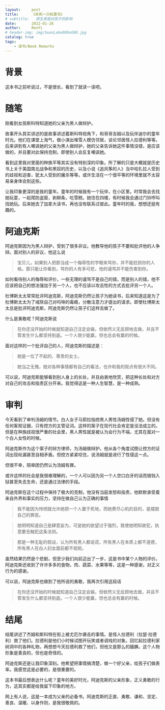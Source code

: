 ```yaml
---
layout:     post
title:      《杀死一只知更鸟》
# subtitle:   原生家庭对孩子的影响
date:       2022-01-28
author:     RenYi
# header-img: img/SwanLake900x600.jpg
catalog: true
tags:
    - 读书/Book Remarks 
---
```


# 背景
这本书之前听说过，不是很长，看到了就读一读吧。

# 随笔
刚看到女孩斯科特知道她的父亲为黑人做辩护。

故事开头其实讲述的是故事讲述着斯科特视角下，和哥哥吉姆以及玩伴迪尔的童年时光。他们在课堂上淘气，做小演出堆雪人模仿邻居，谈论邻居怪人拉德利等等。后来讲到有人嘲讽她的父亲为黑人做辩护，她的父亲告诉她这件事情没错，是应该做的，并且要对此保持克制，即使别人会反复嘲讽她。

看到这里我对里面的种族平等其实没有特别深的印象。所了解的只是大概就是历史书上关于美国南北战争和黑奴的历史，以及小说《追风筝的人》当中哈扎拉人受到的歧视和迫害，犹太人受到的屠杀等等。或许生活在一个很平等的环境里就不太容易亲身体会到这些。

让我印象更深的是我的童年。童年的时候我有一个玩伴，在小区里。时常我会去找她玩耍，一起爬防盗窗，剥柳条，吃雪糕。她住在四楼，有时候我会通过门铃呼叫找她玩。后来她去了加拿大读书，再也没有联系过彼此。童年时的我，想想还挺有趣的。

# 阿迪克斯

阿迪克斯因为为黑人辩护，受到了很多非议。他教导他的孩子不要和批评他的人争辩。面对别人的非议，他这么说

> 宝贝儿，如果别人把那当成一个侮辱性的字眼来骂你，并不能贬损你的人格。那只能让你看到，骂你的人有多可悲，他的谩骂并不能伤害到你。

如何看待别人的侮辱和评价，一些无理的谩骂不是自己的错，而是别人的错，他不应该把自己的想法强加于另一个人，也不应该以攻击性的方式去批评另一个人。

杜博斯太太常常批评阿迪克斯，阿迪克斯仍然让孩子为她读书，后来知道这是为了杜博斯太太为了戒除自己对吗啡的毒瘾，分散注意力才提出的请求。即使杜博斯太太总是批评阿迪克斯，阿迪克斯仍然让孩子们这样去做了。

什么是勇敢呢？阿迪克斯说

> 在你还没开始的时候就知道自己注定会输，但依然义无反顾地去做，并且不管发生什么都坚持到底。一个人很少能赢，但也总会有赢的时候。

面对这样的一个批评自己的人，阿迪克斯的描述是：

> 她是一位了不起的、尊贵的女士。

> 她当之无愧，她对各种事情都有自己的看法，也许和我的观点有很大不同。

可以说，阿迪克斯能够看到别人身上的长处，并且由衷地欣赏，把这种长处和对方对自己的攻击和指责区分开来。我觉得这是一种人生智慧，是一种成熟。



# 审判

今天看到了审判汤姆的情节。白人女子马耶拉指控黑人男性汤姆性侵了她。但没有任何客观证据，只有控方的主管证词。这样的案子在现代社会肯定是没法成立的。但是在种族歧视很严重的社会里，黑人男性就是被认为会行为不端，尤其在面对一个白人女性的时候。

阿迪克斯作为这个案子的辩方律师，为汤姆做辩护。他从各个角度试图让控方的证词出现纰漏甚至自相矛盾。但控方紧紧咬住，说汤姆就是进行了性侵这一点。

但很不幸，陪审团仍然认为汤姆有罪。

或许这样的社会是我很难理解的，一个人可以因为另一个人空口白牙的话而锒铛入狱甚至失去生命，还是通过法律的手段。

阿迪克斯在这个过程中保持了极大的克制，他没有当庭发怒和指责，他默默承受着来自外界和事实的压力，坚持在做自己认为正确的事情

> 我不能因为怜悯就允许她把一个人置于死地，而她费尽心机的目的，是摆脱自己的罪恶。

> 她明明知道自己是肆意妄为，可是她的欲望过于强烈，致使她明知故犯，执意要去触犯这条法则。

> 那是一种无耻的假设，认为所有黑人都说谎，所有黑人在本质上都不道德，所有黑人在白人妇女面前都不规矩。

虽然结果仍然是个悲剧，但至少我们向前迈出了一步，这是书中某个人物的评价。阿迪克斯还收到了许许多多的食物，肉、蔬菜、水果等等，这是一种感谢，对正义行为的感谢。

可以说，阿迪克斯也做到了他所说的勇敢，我再次引用这段话

> 在你还没开始的时候就知道自己注定会输，但依然义无反顾地去做，并且不管发生什么都坚持到底。一个人很少能赢，但也总会有赢的时候。



# 结尾

结尾讲述了杰姆和斯科特在街上被尤厄尔袭击的事情。是怪人拉德利（拉瑟·拉德利）救了他们。拉德利是他们小时候试图开玩笑或者调戏的对象。回忆起拉德利家树洞中的各种礼物，再想想今天拉德利救了他们，但他又是那么的腼腆。这个人物形象是善良的，但也是奇怪的。

阿迪克斯还是让我印象深刻。他希望把事情搞清楚，做一个好父亲，给孩子们做表率。我感觉这是必要的，是很重要的。

这本书最后想表达什么呢？童年的美好时光，阿迪克斯的父亲形象，正义勇敢的行为，这其实都是给我留下印象的地方。

网上有人说，这是一本成为父亲的必备书。阿迪克斯的正直、勇敢、谦和、坚定、善良、温暖、以身作则，是我很敬佩的。

